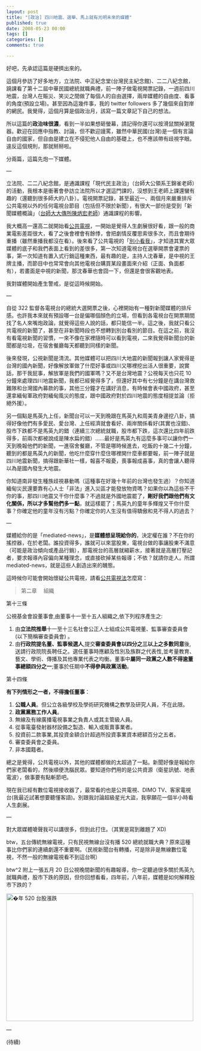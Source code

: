 ```yaml
---
layout: post
title: "[政治] 四川地震、選舉、馬上就有光明未來的媒體"
published: true
date: 2008-05-23 00:00
tags: []
categories: []
comments: true

---
```


好吧，先承認這篇是硬擠出來的。

這個月參訪了好多地方，立法院、中正紀念堂(台灣民主紀念館)、二二八紀念館，<span>蹺課</span>看了第十二屆中華民國總統就職典禮，前一陣子做電視開票記錄，一週前四川地震，台灣人在賑災、笑災之間做了每個人的自由選擇，兩岸媒體的自由度、看事的角度(預設立場)。甚至因為這幾件事，我的 twitter followers 多了幾個來自對岸的網民。我覺得，這個月算是個政治月，該寫一篇文章記下自己的想法。

所以這篇的<strong>政治味很濃</strong>，看到一半如果想砸螢幕，請記得你還可以按滑鼠關掉瀏覽器。歡迎在回應中指教、討論，但不歡迎謾罵，雖然中華民國(台灣)是一個有言論自由的國家，但自由是建立在不侵犯他人自由的基礎上，也不應該帶有歧視字眼。違反這個規則，那就掰掰啦。

分兩篇，這篇先炮一下媒體。

—

<!--more-->

立法院、二二八紀念館，是通識課程「現代民主政治」（台師大公領系王錦雀老師）的活動，我根本是衝著會參訪立法院所以才選這門課的，沒想到王老師上課還蠻有趣的<span>（還聽到很多師大的八卦）</span>。電視開票記錄，甚至最近一、兩個月來嚴重排斥公共電視以外的任何電視台節目（包括但不限於新聞），有很大一部份是受到「新聞媒體概論」（<a href="http://www.ntnu.edu.tw/mcom/professor%201-3(Chen).htm" target="_blank">台師大大傳所陳炳宏老師</a>）通識課程的影響。

我大概高一還高二就開始看<a href="http://www.pts.org.tw/" target="_blank">公共電視</a>，一開始是覺得人生劇展很好看，跟一般的商業電影差距很大，看了之後會裡會有餘悸，會把劇情反覆思索很多次，而且會期待重播（雖然重播我都沒在看）。後來看了公共電視的「<a href="http://www.pts.org.tw/~web02/look/" target="_blank">別小看我</a>」，才知道其實大眾媒體的底子和我們表面上看到的差很多，第一次知道電視台在選舉開票會灌票的事，第一次知道有置入式行銷這種東西，最有趣的是，主持人沈春華，是中視的王牌主播，而節目中也常常會向其他電視台購買某段畫面來介紹（正面、負面都有），若畫面是中視的新聞，那沈春華也會囧一下，但還是會很客觀地表。

我對媒體開始產生警戒，是從這時候開始。

—

自從 322 監督各電視台的總統大選開票之後，心裡開始有一種對新聞媒體的排斥感。也許我本來就有預設哪一台是偏哪個顏色的立場，但看到各電視台在開票期間找了名人來<span>嘴炮</span>政論，就覺得這些人說的話，都只能信一半。這之後，我就只看公共電視的新聞了，甚至在非新聞時段也不想轉到別台看別的節目。在這之前，我沒有看電視新聞的習慣，一來不像在家裡隨時可以看到電視，二來我覺得新聞台的新聞都是垃圾，在宿舍餐廳每天都聽到同樣的新聞。

後來發現，公視新聞是清流。其他媒體可以把四川大地震的新聞報到讓人家覺得是台灣的國內新聞，好像解放軍做了什麼好事或四川又哪裡挖出活人很重要，說實話，那干我屁事，解放軍是我們的國軍嗎？又不是台灣地震？公視每天也只花 10 分鐘來處理四川地震新聞，我都已經覺得多了，但還好其中有七分鐘是在講台灣救難隊和台灣國內募款的事，其他三分鐘才在講好消息，有時候會表中國政府，甚至還拿緬甸軍政府對緬甸風災的態度，跟中國政府對於四川地震的態度相提並論（拒絕外援）。

另一個點是馬英九上任，新聞台可以一天到晚跟在馬英九和周美青身邊挖八卦，搞得好像他們有多愛民、愛台灣、上任經濟就會看好、兩岸關係看好(其實也沒錯)、股市下跌都不是馬英九的錯（連續三次總統就職，股市都下跌，這次還比四年前跌得多，前兩次都被說成是陳水扁的錯）……最好是馬英九有這麼多事可以讓你們一天到晚報他們的新聞，一進宿舍餐廳，不管是哪時候進去，吃飯的十幾二十分鐘，聽到的都是馬英九的新聞，他吃什麼穿什麼住哪裡開什麼車都要報，前一陣子就是四川地震新聞，搞得跟新華社一樣，報喜不報憂，喪事報成喜事，真的會讓人聽得以為是國內發生大地震。

你知道南非發生種族歧視暴動嗎（這種事在好幾十年前的台灣也發生過）？你知道緬甸災民還要靠有心人士「非法」進入災區才能發放物資嗎？如果你以為這些不干你的事，那四川地震又干你什麼事？不過就是外國地震罷了，<strong>剛好我們跟他們有文化關係，所以才多幫他們多一點</strong>，就這樣罷了；馬英九的童年多輝煌又干你什麼事？你確定他的童年沒有污點？你確定你的人生沒有值得驕傲和見不得人的過去？

—

媒體給你的是「mediated-news」，是<strong>媒體想呈現給你的</strong>，決定權在誰？不在你的搖控器，在於老闆。誰投資得多，誰就可以來當股東，電視台做的事讓股東不滿意（可能是政治傾向或產品行銷），那電視台的高層就縮薪水，接著就是高層打壓記者，要求報導內容偏向某種理念，或直接砍掉某些報導；不依？就請你走人。所謂 mediated-news，就是這些人創造出來的醜態。

這時候你可能會開始懷疑公共電視，請看<a href="http://zh.wikisource.org/wiki/%E5%85%AC%E5%85%B1%E9%9B%BB%E8%A6%96%E6%B3%95" target="_blank">公共電視法</a>怎麼寫：
<blockquote>第二章　 組織</blockquote>

第十三條

公視基金會設董事會,由董事十一至十五人組織之,依下列程序產生之:
<ol>
	<li>由<strong>立法院推舉</strong>十一至十三名社會公正人士組成公共電視董、監事審查委員會 (以下簡稱審查委員會) 。</li>
	<li>由<strong>行政院提名董、監事候選人</strong>,提交<strong>審查委員會以四分之三以上之多數同意</strong>後,送請行政院院長聘任之。選任董事時應顧及性別及族群之代表性,並考量教育、藝文、學術、傳播及其他專業代表之均衡。董事中<strong>屬同一政黨之人數不得逾董事總額四分之一</strong>;董事於任期中<strong>不得參與政黨活動</strong>。</li>
</ol>
第十四條

<strong>有下列情形之一者，不得擔任董事</strong>：
<ol>
	<li><strong>公職人員</strong>。但公立各級學校及學術研究機構之教學及研究人員，不在此限。</li>
	<li><strong>政黨黨務工作人員</strong>。</li>
	<li>無線及有線廣播電視事業之負責人或其主管級人員。</li>
	<li>從事電臺發射器材設備之製造、輸入或販賣事業者。</li>
	<li>投資前二款事業,其投資金額合計超過所投資事業資本總額百分之五者。</li>
	<li>審查委員會之委員。</li>
	<li>非本國籍者。</li>
</ol>

總之是覺得，公共電視以外，其他的媒體都做的太超過了一點。新聞好像是報給你們家老闆看的，然後順便洗腦民眾。要知道你們用的是公共資源（衛星訊號、地表電波），做事要有點斬節吧。

現在我已經有數位電視接收器了，最常看的也是公共電視、DIMO TV、客家電視台(我最近試著想要聽懂客語)。別跟我討論超級星光大盜，我寧願花一個半小時看人生劇展。

—

對大眾媒體嗆聲我可以講很多，但到此打住。（其實是寫到離題了 XD)

btw，五台傳統無線電視，只有民視無線台沒有播 520 總統就職大典？原來這種事比你們家的連續劇還不重要啊。（民視新聞台有轉播，可是除非是無線數位電視，不然一般的無線電視看不到這台啊）

btw^2 附上一張五月 20 日公視晚間新聞的有趣報導，你一定聽過很多關於馬英九就職典禮，股市下跌的原因，但你回想看看，四年前，八年前，媒體是如何解釋股市下跌的？

<a title="Flickr 上 chitsaou 的 �年 520 台股漲跌" href="http://www.flickr.com/photos/chitsaou/2514571606/" target="_blank"><img src="http://farm3.static.flickr.com/2186/2514571606_2b85977715.jpg" alt="�年 520 台股漲跌" width="500" height="341" /></a>

—

(待續)
